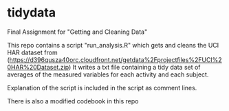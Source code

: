 # tidydata
Final Assignment for "Getting and Cleaning Data"

This repo contains a script "run_analysis.R" which gets and cleans the UCI HAR dataset from
(https://d396qusza40orc.cloudfront.net/getdata%2Fprojectfiles%2FUCI%20HAR%20Dataset.zip)
It writes a txt file containing a tidy data set of averages of the measured variables for each activity and each subject.

Explanation of the script is included in the script as comment lines.

There is also a modified codebook in this repo
